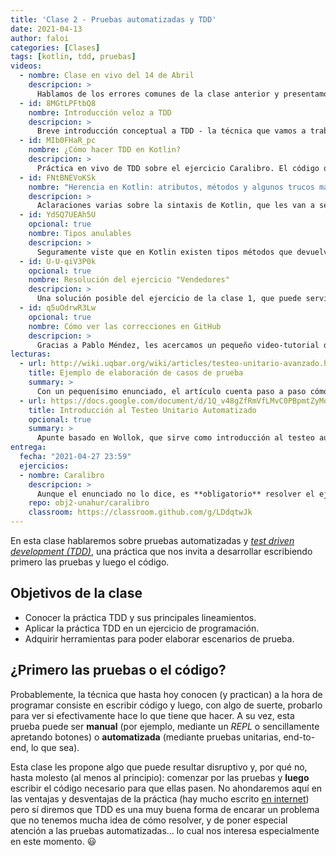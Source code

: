 ```yaml
---
title: 'Clase 2 - Pruebas automatizadas y TDD'
date: 2021-04-13
author: faloi
categories: [Clases]
tags: [kotlin, tdd, pruebas]
videos:
  - nombre: Clase en vivo del 14 de Abril
    descripcion: >
      Hablamos de los errores comunes de la clase anterior y presentamos esta clase.
  - id: 8MGtLPFtbQ8
    nombre: Introducción veloz a TDD
    descripcion: >
      Breve introducción conceptual a TDD - la técnica que vamos a trabajar esta clase.
  - id: MIb0FHaR_pc
    nombre: ¿Cómo hacer TDD en Kotlin?
    descripcion: >
      Práctica en vivo de TDD sobre el ejercicio Caralibro. El código que viene con el ejercicio de esta clase fue elaborado en ese video, de forma tal que van a poder ver cómo es la práctica.
  - id: FNtBNEVoKSk
    nombre: "Herencia en Kotlin: atributos, métodos y algunos trucos más"
    descripcion: >
      Aclaraciones varias sobre la sintaxis de Kotlin, que les van a servir para este y los próximos ejercicios.
  - id: YdSQ7UEAh5U
    opcional: true
    nombre: Tipos anulables
    descripcion: >
      Seguramente viste que en Kotlin existen tipos métodos que devuelven `Int?` o `Vendedor?`. En este video te explicamos qué son y para qué sirven estos tipos.
  - id: U-U-qiV3P0k
    opcional: true
    nombre: Resolución del ejercicio "Vendedores"
    descripcion: >
      Una solución posible del ejercicio de la clase 1, que puede servirles también para ver a alguien más programando en Kotlin. Por motivos ajenos a la administración, solo está resuelto el código, no hay ningún test ni en el video ni en GitHub. :man_shrugging:
  - id: q5uOdrwR3Lw
    opcional: true
    nombre: Cómo ver las correcciones en GitHub
    descripcion: >
      Gracias a Pablo Méndez, les acercamos un pequeño video-tutorial de cómo ver, comentar o protestar por las correcciones que les hacemos.
lecturas:
  - url: http://wiki.uqbar.org/wiki/articles/testeo-unitario-avanzado.html
    title: Ejemplo de elaboración de casos de prueba
    summary: >
      Con un pequenísimo enunciado, el artículo cuenta paso a paso cómo armar los escenarios de prueba. Ojo :eyes:: las porciones de código están hechas para Xtend y Junit, tecnología que no utilizamos en la materia. Les queda como tarea pensar cómo traducir eso a Kotlin y Kotest.
  - url: https://docs.google.com/document/d/1Q_v48gZfRmVfLMvC0PBpmtZyMoALbh11AwmEllP__eY/edit
    title: Introducción al Testeo Unitario Automatizado
    opcional: true
    summary: >
      Apunte basado en Wollok, que sirve como introducción al testeo automatizado en general. Omitiendo los detalles sobre Wollok, sugerimos su lectura para responder preguntas como ¿por qué es recomendable hacer pruebas unitarias? ¿cómo hacer buenos tests? ¿cuántas cosas debo probar en cada test?
entrega:
  fecha: "2021-04-27 23:59"
  ejercicios:
  - nombre: Caralibro
    descripcion: >
      Aunque el enunciado no lo dice, es **obligatorio** resolver el ejercicio utilizando la práctica TDD. Como siempre, aconsejamos resolver de a un requerimiento a la vez, en este caso comenzando por sus pruebas. Recuerden que este trabajo debe realizarse en parejas, que deben estar conformadas _antes_ de clonar el ejercicio, ya que el sistema arma un repositorio para cada equipo.
    repo: obj2-unahur/caralibro
    classroom: https://classroom.github.com/g/LDdqtwJk
---
```


En esta clase hablaremos sobre pruebas automatizadas y [_test driven development (TDD)_](https://es.wikipedia.org/wiki/Desarrollo_guiado_por_pruebas), una práctica que nos invita a desarrollar escribiendo primero las pruebas y luego el código.

## Objetivos de la clase

* Conocer la práctica TDD y sus principales lineamientos.
* Aplicar la práctica TDD en un ejercicio de programación.
* Adquirir herramientas para poder elaborar escenarios de prueba.

## ¿Primero las pruebas o el código?

Probablemente, la técnica que hasta hoy conocen (y practican) a la hora de programar consiste en escribir código y luego, con algo de suerte, probarlo para ver si efectivamente hace lo que tiene que hacer. A su vez, esta prueba puede ser **manual** (por ejemplo, mediante un _REPL_ o sencillamente apretando botones) o **automatizada** (mediante pruebas unitarias, end-to-end, lo que sea).

Esta clase les propone algo que puede resultar disruptivo y, por qué no, hasta molesto (al menos al principio): comenzar por las pruebas y **luego** escribir el código necesario para que ellas pasen. No ahondaremos aquí en las ventajas y desventajas de la práctica (hay mucho escrito [en internet](https://is.gd/pDaLjc)) pero sí diremos que TDD es una muy buena forma de encarar un problema que no tenemos mucha idea de cómo resolver, y de poner especial atención a las pruebas automatizadas... lo cual nos interesa especialmente en este momento. :smiley:
